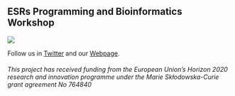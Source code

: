 
## ESRs Programming and Bioinformatics Workshop 

 ![](https://i.imgur.com/KMVYY8O.png)   
 
 
Follow us in [Twitter](https://twitter.com/itn_ignite) and our [Webpage](http://www.itn-ignite.eu/). 

###### This project has received funding from the European Union’s Horizon 2020 research and innovation programme under the Marie Skłodowska-Curie grant agreement No 764840
